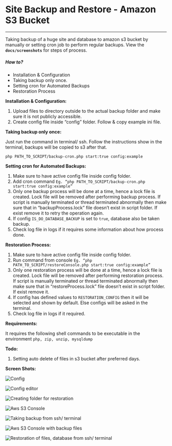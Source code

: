 # Site Backup and Restore - Amazon S3 Bucket
---
Taking backup of a huge site and database to amazon s3 bucket by manually or setting cron job to perform regular backups. View the **`docs/screenshots`** for steps of process.

##### How to?

+ Installation & Configuration
+ Taking backup only once.
+ Setting cron for Automated Backups
+ Restoration Process

**Installation & Configuration:**

1. Upload files to directory outside to the actual backup folder and make sure it is not publicly accessible.
2. Create config file inside “config” folder. Follow & copy example ini file.

**Taking backup only once:**

Just run the command  in terminal/ ssh. Follow the instructions show in the terminal, backups will be copied to s3 after that.

    php PATH_TO_SCRIPT/backup-cron.php start:true config:example

**Setting cron for Automated Backups:**

1. Make sure to have active config file inside config folder.
2. Add cron command `Eg. “php PATH_TO_SCRIPT/backup-cron.php start:true config:example”`
3. Only one backup process will be done at a time, hence a lock file is created. Lock file will be removed after performing backup process. If script is manually terminated or thread terminated abnormally then make sure that in “backupProcess.lock” file doesn’t exist in script folder. If exist remove it to retry the operation again.
4. If config `IS_DO_DATABASE_BACKUP` is set to `true`, database also be taken backup.
5. Check log file in logs if it requires some information about how process done.

**Restoration Process:**

1. Make sure to have active config file inside config folder.
2. Run command from console
`Eg. “php PATH_TO_SCRIPT/restoreConsole.php start:true config:example”`
3. Only one restoration process will be done at a time, hence a lock file is created. Lock file will be removed after performing restoration process. If script is manually terminated or thread terminated abnormally then make sure that in “restoreProcess.lock” file doesn’t exist in script folder. If exist remove it.
4. If config has defined values to `RESTORATION_CONFIG` then it will be selected and shown by default. Else configs will be asked in the terminal.
5. Check log file in logs if it required.

**Requirements:**

It requires the following shell commands to be executable in the environment `php, zip, unzip, mysqldump`

**Todo:**
1. Setting auto delete of files in s3 bucket after preferred days.

**Screen Shots:**

![Config](https://raw.githubusercontent.com/vijaynaidu/Site-Backup-Restore-AmazonS3/master/docs/screenshots/1.png)

![Config editor](https://raw.githubusercontent.com/vijaynaidu/Site-Backup-Restore-AmazonS3/master/docs/screenshots/2.png)

![Creating folder for restoration](https://raw.githubusercontent.com/vijaynaidu/Site-Backup-Restore-AmazonS3/master/docs/screenshots/3.png)

![Aws S3 Console](https://raw.githubusercontent.com/vijaynaidu/Site-Backup-Restore-AmazonS3/master/docs/screenshots/4.png)

![Taking backup from ssh/ terminal](https://raw.githubusercontent.com/vijaynaidu/Site-Backup-Restore-AmazonS3/master/docs/screenshots/5.png)

![Aws S3 Console with backup files](https://raw.githubusercontent.com/vijaynaidu/Site-Backup-Restore-AmazonS3/master/docs/screenshots/6.png)

![Restoration of files, database from ssh/ terminal](https://raw.githubusercontent.com/vijaynaidu/Site-Backup-Restore-AmazonS3/master/docs/screenshots/7.png)

